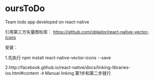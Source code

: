 # oursToDo
Team todo app
developed on react-native

引用第三方矢量图标库：
https://github.com/oblador/react-native-vector-icons

安装：
<p>1.先执行 npm install react-native-vector-icons --save</p>
<p>2.http://facebook.github.io/react-native/docs/linking-libraries-ios.html#content  -》 Manual linking 第1步和第二步就行</p>
